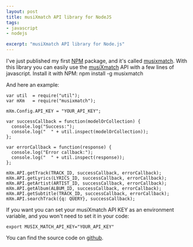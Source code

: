 ```yaml
---
layout: post
title: musiXmatch API library for NodeJS
tags:
- javascript
- nodejs

excerpt: "musiXmatch API library for Node.js"
---
```

I've just published my first <a title="NPM" href="http://npmjs.org/">NPM</a> package, and it's called <a title="musiXmatch for NodeJS" href="http://search.npmjs.org/#/musixmatch">musixmatch</a>. With this library you can easily use the <a title="musiXmatch" href="http://musixmatch.com/">musiXmatch</a> API with a few lines of javascript.
Install it with NPM:
    npm install -g musixmatch

And here an example:

    var util  = require("util");
    var mXm   = require("musixmatch");

    mXm.Config.API_KEY = "YOUR_API_KEY";

    var successCallback = function(modelOrCollection) {
      console.log("Success:");
      console.log("  " + util.inspect(modelOrCollection));
    };

    var errorCallback = function(response) {
      console.log("Error callback:");
      console.log("  " + util.inspect(response));
    };

    mXm.API.getTrack(TRACK_ID, successCallback, errorCallback);
    mXm.API.getLyrics(LYRICS_ID, successCallback, errorCallback);
    mXm.API.getArtist(ARTIST_ID, successCallback, errorCallback);
    mXm.API.getAlbum(ALBUM_ID, successCallback, errorCallback);
    mXm.API.getSubtitle(TRACK_ID, successCallback, errorCallback);
    mXm.API.searchTrack({q: QUERY}, successCallback);

If you want you can set your musiXmatch API KEY as an environment variable, and you won't need to set it in your code:

    export MUSIX_MATCH_API_KEY="YOUR_API_KEY"

You can find the source code on <a href="https://github.com/pilu/musixmatch-node" title="musiXmatch node">github</a>.
